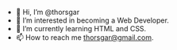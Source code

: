 - 👋 Hi, I’m @thorsgar
- 👀 I’m interested in becoming a Web Developer.
- 🌱 I’m currently learning HTML and CSS.
- 📫 How to reach me thorsgar@gmail.com.

<!---
thorsgar/thorsgar is a ✨ special ✨ repository because its `README.md` (this file) appears on your GitHub profile.
You can click the Preview link to take a look at your changes.
--->
